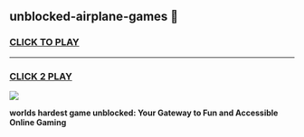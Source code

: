 
## unblocked-airplane-games 👋
<h3>
<a href="https://premium.freeplayer.one?title=unblocked-airplane-games&ref=14F">CLICK TO PLAY</a></h3>
<hr>

<h3>
<a href="https://premium.freeplayer.one?title=unblocked-airplane-games&ref=14F">CLICK 2 PLAY</a>
  
</h3>

<a href="https://premium.freeplayer.one?title=unblocked-airplane-games&ref=12F/"><img src="https://clearcache.store/games.png"></a>


**worlds hardest game unblocked: Your Gateway to Fun and Accessible Online Gaming**
